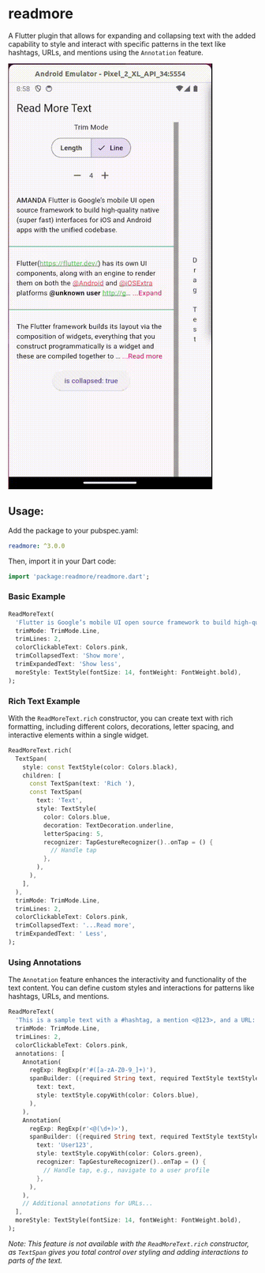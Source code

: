 # readmore

A Flutter plugin that allows for expanding and collapsing text with the added capability to style and interact with specific patterns in the text like hashtags, URLs, and mentions using the `Annotation` feature.

![](read-more-text-view-flutter.gif)

## Usage:

Add the package to your pubspec.yaml:

```yaml
readmore: ^3.0.0
```

Then, import it in your Dart code:

```dart
import 'package:readmore/readmore.dart';
```

### Basic Example

```dart
ReadMoreText(
  'Flutter is Google’s mobile UI open source framework to build high-quality native (super fast) interfaces for iOS and Android apps with the unified codebase.',
  trimMode: TrimMode.Line,
  trimLines: 2,
  colorClickableText: Colors.pink,
  trimCollapsedText: 'Show more',
  trimExpandedText: 'Show less',
  moreStyle: TextStyle(fontSize: 14, fontWeight: FontWeight.bold),
);
```

### Rich Text Example

With the `ReadMoreText.rich` constructor, you can create text with rich formatting, including different colors, decorations, letter spacing, and interactive elements within a single widget.

```dart
ReadMoreText.rich(
  TextSpan(
    style: const TextStyle(color: Colors.black),
    children: [
      const TextSpan(text: 'Rich '),
      const TextSpan(
        text: 'Text',
        style: TextStyle(
          color: Colors.blue,
          decoration: TextDecoration.underline,
          letterSpacing: 5,
          recognizer: TapGestureRecognizer()..onTap = () {
            // Handle tap
          },
        ),
      ),
    ],
  ),
  trimMode: TrimMode.Line,
  trimLines: 2,
  colorClickableText: Colors.pink,
  trimCollapsedText: '...Read more',
  trimExpandedText: ' Less',
);
```

### Using Annotations

The `Annotation` feature enhances the interactivity and functionality of the text content. You can define custom styles and interactions for patterns like hashtags, URLs, and mentions.

```dart
ReadMoreText(
  'This is a sample text with a #hashtag, a mention <@123>, and a URL: https://example.com.',
  trimMode: TrimMode.Line,
  trimLines: 2,
  colorClickableText: Colors.pink,
  annotations: [
    Annotation(
      regExp: RegExp(r'#([a-zA-Z0-9_]+)'),
      spanBuilder: ({required String text, required TextStyle textStyle}) => TextSpan(
        text: text,
        style: textStyle.copyWith(color: Colors.blue),
      ),
    ),
    Annotation(
      regExp: RegExp(r'<@(\d+)>'),
      spanBuilder: ({required String text, required TextStyle textStyle}) => TextSpan(
        text: 'User123',
        style: textStyle.copyWith(color: Colors.green),
        recognizer: TapGestureRecognizer()..onTap = () {
          // Handle tap, e.g., navigate to a user profile
        },
      ),
    ),
    // Additional annotations for URLs...
  ],
  moreStyle: TextStyle(fontSize: 14, fontWeight: FontWeight.bold),
);
```

_Note: This feature is not available with the `ReadMoreText.rich` constructor, as `TextSpan` gives you total control over styling and adding interactions to parts of the text._
